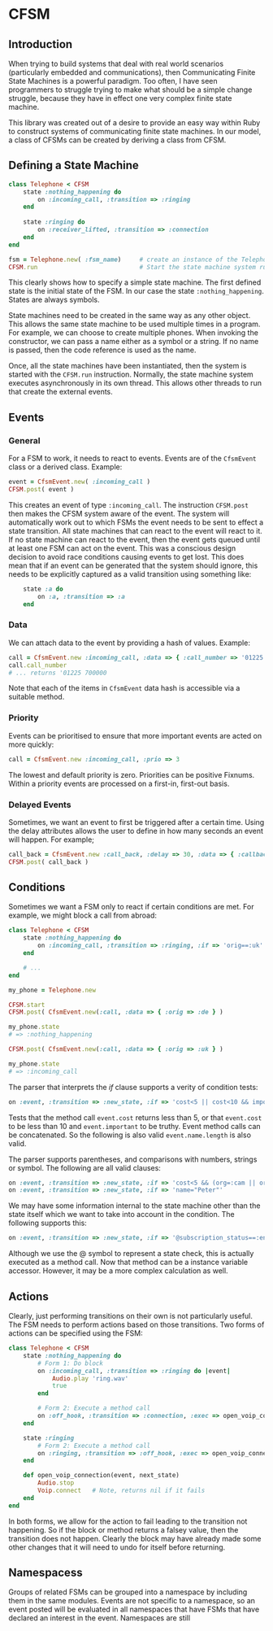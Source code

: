 # CFSM

## Introduction

When trying to build systems that deal with real world scenarios (particularly embedded and communications), then Communicating Finite State Machines is a powerful paradigm.  Too often, I have seen programmers to struggle trying to make what should be a simple change struggle, because they have in effect one very complex finite state machine.

This library was created out of a desire to provide an easy way within Ruby to construct systems of communicating finite state machines.  In our model, a class of CFSMs can be created by deriving a class from CFSM.

## Defining a State Machine

```ruby
class Telephone < CFSM
    state :nothing_happening do
        on :incoming_call, :transition => :ringing
    end
    
    state :ringing do
        on :receiver_lifted, :transition => :connection
    end
end

fsm = Telephone.new( :fsm_name)     # create an instance of the Telephone FSM
CFSM.run                            # Start the state machine system running
```
This clearly shows how to specify a simple state machine.  The first defined state is the initial state of the FSM. In our case the state ```:nothing_happening```.  States are always symbols.

State machines need to be created in the same way as any other object. This allows the same state machine to be used multiple times in a program.   For example, we can choose to create multiple phones.  When invoking the constructor, we can pass a name either as a symbol or a string.  If no name is passed, then the code reference is used as the name.

Once, all the state machines have been instantiated, then the system is started with the ```CFSM.run``` instruction.  Normally, the state machine system executes asynchronously in its own thread.  This allows other threads to run that create the external events.

## Events

### General
For a FSM to work, it needs to react to events.  Events are of the ```CfsmEvent``` class or a derived class.  Example:

```ruby
event = CfsmEvent.new( :incoming_call )
CFSM.post( event )
```

This creates an event of type ```:incoming_call```.  The instruction ```CFSM.post``` then makes the CFSM system aware of the event. The system will automatically work out to which FSMs the event needs to be sent to effect a state transition.  All state machines that can react to the event will react to it.  If no state machine can react to the event, then the event gets queued until at least one FSM can act on the event.  This was a conscious design decision to avoid race conditions causing events to get lost.  This does mean that if an event can be generated that the system should ignore, this needs to be explicitly captured as a valid transition using something like:

```ruby
    state :a do
        on :a, :transition => :a
    end
```

### Data

We can attach data to the event by providing a hash of values.  Example:

```ruby
call = CfsmEvent.new :incoming_call, :data => { :call_number => '01225 700000', :exchange => 5 }
call.call_number
# ... returns '01225 700000
```

Note that each of the items in ```CfsmEvent``` data hash is accessible via a suitable method.

### Priority

Events can be prioritised to ensure that more important events are acted on more quickly:

```ruby
call = CfsmEvent.new :incoming_call, :prio => 3
```

The lowest and default priority is zero.  Priorities can be positive Fixnums.  Within a priority events are processed on a first-in, first-out basis.

### Delayed Events

Sometimes, we want an event to first be triggered after a certain time.  Using the delay attributes allows the user to define in how many seconds an event will happen.  For example;

```ruby
call_back = CfsmEvent.new :call_back, :delay => 30, :data => { :callback_number => '01225 700000' }
CFSM.post( call_back )
```
## Conditions

Sometimes we want a FSM only to react if certain conditions are met.  For example, we might block a call from abroad:

```ruby
class Telephone < CFSM
    state :nothing_happening do
        on :incoming_call, :transition => :ringing, :if => 'orig==:uk'
    end

    # ...
end

my_phone = Telephone.new

CFSM.start
CFSM.post( CfsmEvent.new(:call, :data => { :orig => :de } )

my_phone.state
# => :nothing_happening

CFSM.post( CfsmEvent.new(:call, :data => { :orig => :uk } )

my_phone.state
# => :incoming_call
```

The parser that interprets the _if_ clause supports a verity of condition tests:

```ruby
on :event, :transition => :new_state, :if => 'cost<5 || cost<10 && important'
```

Tests that the method call ```event.cost``` returns less than 5, or that ```event.cost``` to be less than 10 and ```event.important``` to be truthy.  Event method calls can be concatenated. So the following is also valid ```event.name.length``` is also valid.

The parser supports parentheses, and comparisons with numbers, strings or symbol.  The following are all valid clauses:

```ruby
on :event, :transition => :new_state, :if => 'cost<5 && (org=:cam || org=:lon)'
on :event, :transition => :new_state, :if => 'name="Peter"'
```

We may have some information internal to the state machine other than the state itself which we want to take into account in the condition.  The following supports this:

```ruby
on :event, :transition => :new_state, :if => '@subscription_status==:enabled'
```

Although we use the @ symbol to represent a state check, this is actually executed as a method call.  Now that method can be a instance variable accessor.  However, it may be a more complex calculation as well.

## Actions

Clearly, just performing transitions on their own is not particularly useful.  The FSM needs to perform actions based on those transitions.  Two forms of actions can be specified using the FSM:

```ruby
class Telephone < CFSM
    state :nothing_happening do
        # Form 1: Do block
        on :incoming_call, :transition => :ringing do |event|
            Audio.play 'ring.wav'
            true
        end

        # Form 2: Execute a method call
        on :off_hook, :transition => :connection, :exec => open_voip_connection
    end

    state :ringing
        # Form 2: Execute a method call
        on :ringing, :transition => :off_hook, :exec => open_voip_connection
    end

    def open_voip_connection(event, next_state)
        Audio.stop
        Voip.connect   # Note, returns nil if it fails
    end
end
```
In both forms, we allow for the action to fail leading to the transition not happening.  So if the block or method returns a falsey value, then the transition does not happen.  Clearly the block may have already made some other changes that it will need to undo for itself before returning.

## Namespacess

Groups of related FSMs can be grouped into a namespace by including them in the same modules.  Events are not specific to a namespace, so an event posted will be evaluated in all namespaces that have FSMs that have declared an interest in the event.  Namespaces are still

